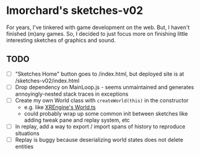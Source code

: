 # lmorchard's sketches-v02

For years, I've tinkered with game development on the web. But, I haven't finished (m)any games. So, I decided to just focus more on finishing little interesting sketches of graphics and sound.

## TODO

- [ ] "Sketches Home" button goes to /index.html, but deployed site is at /sketches-v02/index.html
- [ ] Drop dependency on MainLoop.js - seems unmaintained and generates annoyingly-nested stack traces in exceptions
- [ ] Create my own World class with `createWorld(this)` in the constructor
  - e.g. like [XREngine's World.ts](https://github.com/XRFoundation/XREngine/blob/a083cd0989e1c064186b35c405859886f9fae465/packages/engine/src/ecs/classes/World.ts#L57)
  - could probably wrap up some common init between sketches like adding tweak pane and replay system, etc  
- [ ] In replay, add a way to export / import spans of history to reproduce situations
- [ ] Replay is buggy because deserializing world states does not delete entities
